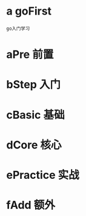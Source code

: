 # a goFirst

    go入门学习


# aPre 前置

# bStep 入门

# cBasic 基础

# dCore 核心

# ePractice 实战

# fAdd 额外


